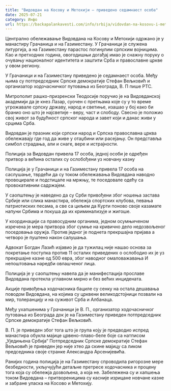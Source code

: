 ```yaml
---
title: "Видовдан на Косову и Метохији – приведено седамнаест особа"
date: 2025-07-21
category: Инфо
url: https://backapalankavesti.com/info/srbija/vidovdan-na-kosovu-i-metohiji-privedeno-sedamnaest-osoba/
---
```


Централно обележавање Видовдана на Косову и Метохији одржано је у манастиру Грачаница и на Газиместану. У Грачаници је служена литургија, а на Газиместану парастос погинулим српским војницима. Као и претходних година, овогодишњи догађај имао је снажну поруку о очувању националног идентитета и заштити Срба и православне цркве у овом региону.

У Грачаници и на Газиместану приведено је седамнаест особа. Међу њима су потпредседник Српске демократије Стефан Вељковић и организатор ходочасничког путовања из Београда, В. П пише РТС.

Митрополит рашко-призренски Теодосије поручио је на Видовданској академији да је кнез Лазар, суочен с претњама које су у то време угрожавале српску државу, народ и светиње, изашао у бој како би бранио оно што је најсветије – веру, част и слободу. Свесно је положио свој живот за будућност српског народа и завет који и данас живи у срцима Срба.

Видовдан је празник који српски народ и Српска православна црква обележавају где год да живе у отаџбини или расејању. Он представља симбол страдања, али и снаге, вере и истрајности.

Полиција за Видовдан привела 17 особа, једној особи је одређен притвор а већина осталих су ослобођени уз новчану казну

Полиција је у Грачаници и на Газиместану привела 17 особа на саслушање, тврдећи да су током обележавања Видовдана наводно провоцирале и подстицале на мржњу, те поседовале одећу са провокативним садржајем.

У саопштењу је наведено да су Срби привођени због ношења застава Србије или слика манастира, обележја спортских клубова, певања патриотиских песама, а све са циљем да Курти поново своје казамате напуни Србима и покуша да их криминализује и жигоше.

У координацији са правосудним органима, једном осумњиченом изречена је мера притвора због сумње на кривично дело недозвољеног поседовања оружја. Против једног је поднета прекршајна пријава а четворо је пуштено након салушања.

Адвокат Богдан Лазић изјавио је да тужилац није нашао основа за покретање поступка против 11 осталих приведених о ослободио их је уз прекршајне казне од 500 евра, због наводног омаловажавања И непоштовања наредби овлашченог лица.

Полиција је у саопштењу навела да је манифестација прославе Видовдана протекла углавном мирно и без већих инцидената.

Акције привођења ходочасника бациле су сенку на остала дешавања поводом Видовдана, на којима су црквени великодстојници позвали на мир, толеранцију и на суживот Срба и Албанаца.

Међу ухапшенима у Грачаници је В. П., организатор ходочасничког путовања из Београда док је на Газиместану приведен потпредседник Српске демократије Стефан Вељковић.

В. П. је приведен због тога што је група коју је предводио испред манастира обукла мајице црвено-плаво-беле боје са натписом „Уједињена Србија“ Потпредседник Српске демократије Стефан Вељковић је приведен јер није хтео да скине мајицу са ликом председника своје странке Александра Арсенијевића.

Ранијих година полиција је на Газиместану спроводила ригорозне мере безбедности, укључујући детаљне претресе ходочасника и процену тога која су обележја дозвољена, а која не. Забележена су и хапшења током Видовдана – притвореницима су касније изрицане новчане казне и забране уласка на Косово и Метохију.
